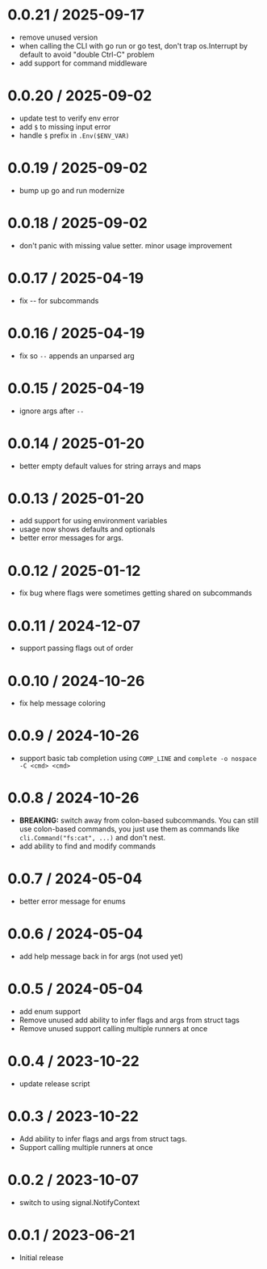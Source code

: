 # 0.0.21 / 2025-09-17

- remove unused version
- when calling the CLI with go run or go test, don't trap os.Interrupt by default to avoid "double Ctrl-C" problem
- add support for command middleware

# 0.0.20 / 2025-09-02

- update test to verify env error
- add `$` to missing input error
- handle `$` prefix in `.Env($ENV_VAR)`

# 0.0.19 / 2025-09-02

- bump up go and run modernize

# 0.0.18 / 2025-09-02

- don't panic with missing value setter. minor usage improvement

# 0.0.17 / 2025-04-19

- fix -- for subcommands

# 0.0.16 / 2025-04-19

- fix so `--` appends an unparsed arg

# 0.0.15 / 2025-04-19

- ignore args after `--`

# 0.0.14 / 2025-01-20

- better empty default values for string arrays and maps

# 0.0.13 / 2025-01-20

- add support for using environment variables
- usage now shows defaults and optionals
- better error messages for args.

# 0.0.12 / 2025-01-12

- fix bug where flags were sometimes getting shared on subcommands

# 0.0.11 / 2024-12-07

- support passing flags out of order

# 0.0.10 / 2024-10-26

- fix help message coloring

# 0.0.9 / 2024-10-26

- support basic tab completion using `COMP_LINE` and `complete -o nospace -C <cmd> <cmd>`

# 0.0.8 / 2024-10-26

- **BREAKING:** switch away from colon-based subcommands.
  You can still use colon-based commands, you just use them as commands like `cli.Command("fs:cat", ...)` and don't nest.
- add ability to find and modify commands

# 0.0.7 / 2024-05-04

- better error message for enums

# 0.0.6 / 2024-05-04

- add help message back in for args (not used yet)

# 0.0.5 / 2024-05-04

- add enum support
- Remove unused add ability to infer flags and args from struct tags
- Remove unused support calling multiple runners at once

# 0.0.4 / 2023-10-22

- update release script

# 0.0.3 / 2023-10-22

- Add ability to infer flags and args from struct tags.
- Support calling multiple runners at once

# 0.0.2 / 2023-10-07

- switch to using signal.NotifyContext

# 0.0.1 / 2023-06-21

- Initial release
